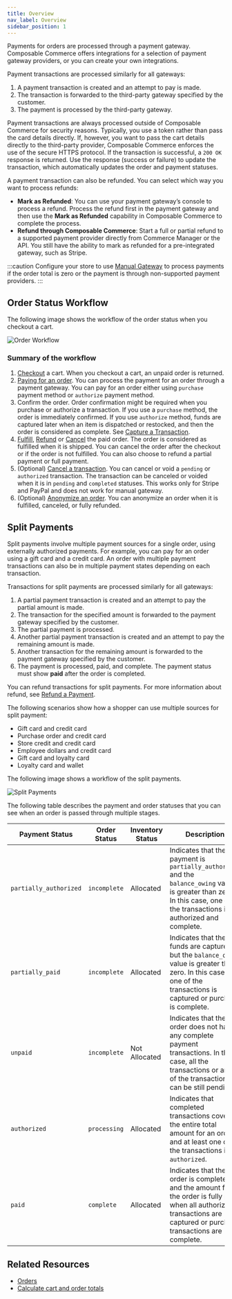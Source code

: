 ```yaml
---
title: Overview
nav_label: Overview
sidebar_position: 1
---
```


Payments for orders are processed through a payment gateway. Composable Commerce offers integrations for a selection of payment gateway providers, or you can create your own integrations.

Payment transactions are processed similarly for all gateways:

1. A payment transaction is created and an attempt to pay is made.
2. The transaction is forwarded to the third-party gateway specified by the customer.
3. The payment is processed by the third-party gateway.

Payment transactions are always processed outside of Composable Commerce for security reasons. Typically, you use a token rather than pass the card details directly. If, however, you want to pass the cart details directly to the third-party provider, Composable Commerce enforces the use of the secure HTTPS protocol. If the transaction is successful, a `200 OK` response is returned. Use the response (success or failure) to update the transaction, which automatically updates the order and payment statuses.

A payment transaction can also be refunded. You can select which way you want to process refunds:

- **Mark as Refunded**: You can use your payment gateway’s console to process a refund. Process the refund first in the payment gateway and then use the **Mark as Refunded** capability in Composable Commerce to complete the process.
- **Refund through Composable Commerce**: Start a full or partial refund to a supported payment provider directly from Commerce Manager or the API. You still have the ability to mark as refunded for a pre-integrated gateway, such as Stripe.

:::caution
Configure your store to use [Manual Gateway](/docs/carts-orders/payments/paying-for-an-order/manual-payments) to process payments if the order total is zero or the payment is through non-supported payment providers.
:::

## Order Status Workflow

The following image shows the workflow of the order status when you checkout a cart.

![Order Workflow](/assets/Order-Workflow.png)

### Summary of the workflow

1. [Checkout](/docs/api/carts/checkout) a cart. When you checkout a cart, an unpaid order is returned.
1. [Paying for an order](/docs/carts-orders/payments/paying-for-an-order/overview). You can process the payment for an order through a payment gateway. You can pay for an order either using `purchase` payment method or `authorize` payment method.
1. Confirm the order. Order confirmation might be required when you purchase or authorize a transaction. If you use a `purchase` method, the order is immediately confirmed. If you use `authorize` method, funds are captured later when an item is dispatched or restocked, and then the order is considered as complete. See [Capture a Transaction](/docs/carts-orders/payments/transactions/capture-a-transaction).
1. [Fulfill](/docs/carts-orders/orders/orders-api/update-an-order#put-fulfill-an-order-by-id), [Refund](/docs/carts-orders/payments/transactions/refund-a-transaction) or [Cancel](/docs/carts-orders/orders/orders-api/update-an-order#put-cancel-an-order-by-id) the paid order. The order is considered as fulfilled when it is shipped. You can cancel the order after the checkout or if the order is not fulfilled. You can also choose to refund a partial payment or full payment.
1. (Optional) [Cancel a transaction](/docs/carts-orders/payments/transactions/cancel-a-transaction#post-cancel-a-transaction). You can cancel or void a `pending` or `authorized` transaction. The transaction can be canceled or voided when it is in `pending` and `completed` statuses. This works only for Stripe and PayPal and does not work for manual gateway.
1. (Optional) [Anonymize an order](/orders/orders-cm#anonymizing-orders). You can anonymize an order when it is fulfilled, canceled, or fully refunded.

## Split Payments

Split payments involve multiple payment sources for a single order, using externally authorized payments. For example, you can pay for an order using a gift card and a credit card. An order with multiple payment transactions can also be in multiple payment states depending on each transaction.

Transactions for split payments are processed similarly for all gateways:

1. A partial payment transaction is created and an attempt to pay the partial amount is made.
2. The transaction for the specified amount is forwarded to the payment gateway specified by the customer.
3. The partial payment is processed.
4. Another partial payment transaction is created and an attempt to pay the remaining amount is made.
5. Another transaction for the remaining amount is forwarded to the payment gateway specified by the customer.
6. The payment is processed, paid, and complete. The payment status must show **paid** after the order is completed.

You can refund transactions for split payments. For more information about refund, see [Refund a Payment](/docs/carts-orders/payments/transactions/refund-a-transaction).

The following scenarios show how a shopper can use multiple sources for split payment:

- Gift card and credit card
- Purchase order and credit card
- Store credit and credit card
- Employee dollars and credit card
- Gift card and loyalty card
- Loyalty card and wallet

The following image shows a workflow of the split payments.

![Split Payments](/assets/split-payment-workflow.png)

The following table describes the payment and order statuses that you can see when an order is passed through multiple stages.

| Payment Status | Order Status | Inventory Status | Description |
| --- | --- | --- | --- |
| `partially_authorized` | `incomplete` | Allocated | Indicates that the payment is `partially_authorized` and the `balance_owing` value is greater than zero. In this case, one of the transactions is authorized and complete. |
| `partially_paid` | `incomplete` | Allocated | Indicates that the funds are captured but the `balance_owing` value is greater than zero. In this case, one of the transactions is captured or purchase is complete. |
| `unpaid` | `incomplete` | Not Allocated | Indicates that the order does not have any complete payment transactions. In this case, all the transactions or any of the transactions can be still pending. |
| `authorized` | `processing` | Allocated | Indicates that completed transactions cover the entire total amount for an order and at least one of the transactions is `authorized`. |
| `paid` | `complete` | Allocated | Indicates that the order is complete and the amount for the order is fully paid when all authorized transactions are captured or purchase transactions are complete. |

## Related Resources

- [Orders](/docs/carts-orders/orders)
- [Calculate cart and order totals](/guides/How-To/Carts/calculate-totals)

